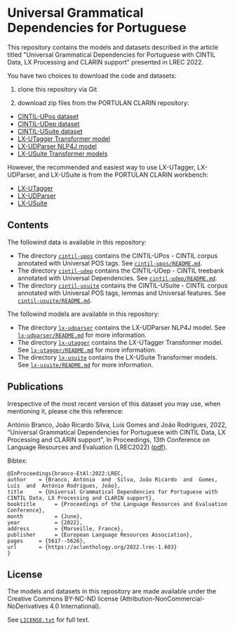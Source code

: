 # Universal Grammatical Dependencies for Portuguese

This repository contains the models and datasets described in the article titled "Universal Grammatical Dependencies for Portuguese with CINTIL Data, LX Processing and CLARIN support" presented in LREC 2022.


You have two choices to download the code and datasets:

1. clone this repository via Git

2. download zip files from the PORTULAN CLARIN repository:

* [CINTIL-UPos dataset](https://hdl.handle.net/21.11129/0000-000E-8B30-F)
* [CINTIL-UDep dataset](https://hdl.handle.net/21.11129/0000-000E-8B2E-3)
* [CINTIL-USuite dataset](https://hdl.handle.net/21.11129/0000-000F-327D-D)
* [LX-UTagger Transformer model](https://hdl.handle.net/21.11129/0000-000E-8B2F-2)
* [LX-UDParser NLP4J model](https://hdl.handle.net/21.11129/0000-000E-8B31-E) 
* [LX-USuite Transformer models](https://hdl.handle.net/21.11129/0000-000F-327C-E)

However, the recommended and easiest way to use LX-UTagger, LX-UDParser, and LX-USuite is from the PORTULAN CLARIN workbench:

* [LX-UTagger](https://portulanclarin.net/workbench/lx-utagger/)
* [LX-UDParser](https://portulanclarin.net/workbench/lx-udparser/)
* [LX-USuite](https://portulanclarin.net/workbench/lx-usuite/)

## Contents

The followind data is available in this repository:

* The directory [`cintil-upos`](./cintil-upos) contains the CINTIL-UPos - CINTIL corpus annotated with Universal POS tags. See [`cintil-upos/README.md`](./cintil-upos/README.md).
* The directory [`cintil-udep`](./cintil-udep) contains the CINTIL-UDep - CINTIL treebank annotated with Universal Dependencies. See [`cintil-udep/README.md`](./cintil-udep/README.md).
* The directory [`cintil-usuite`](./cintil-usuite) contains the CINTIL-USuite - CINTIL corpus annotated with Universal POS tags, lemmas and Universal features. See [`cintil-usuite/README.md`](./cintil-usuite/README.md).

The followind models are available in this repository:

* The directory [`lx-udparser`](./lx-udparser) contains the LX-UDParser NLP4J model.  See [`lx-udparser/README.md`](lx-udparser/README.md) for more information.
* The directory [`lx-utagger`](./lx-utagger) contains the LX-UTagger Transformer model.  See [`lx-utagger/README.md`](lx-utagger/README.md) for more information.
* The directory [`lx-usuite`](./lx-usuite) contains the LX-USuite Transformer models.  See [`lx-usuite/README.md`](lx-usuite/README.md) for more information.


## Publications

Irrespective of the most recent version of this dataset you may use, when mentioning it, please cite this reference:

António Branco, João Ricardo Silva, Luís Gomes and João Rodrigues, 2022, "Universal Grammatical Dependencies for Portuguese with CINTIL Data, LX Processing and CLARIN support", In Proceedings, 13th Conference on Language Resources and Evaluation (LREC2022) ([pdf](http://www.lrec-conf.org/proceedings/lrec2022/pdf/2022.lrec-1.603.pdf)).

Bibtex:

    @InProceedings{branco-EtAl:2022:LREC,
    author    = {Branco, António  and  Silva, João Ricardo  and  Gomes, Luís  and  António Rodrigues, João},
    title     = {Universal Grammatical Dependencies for Portuguese with CINTIL Data, LX Processing and CLARIN support},
    booktitle      = {Proceedings of the Language Resources and Evaluation Conference},
    month          = {June},
    year           = {2022},
    address        = {Marseille, France},
    publisher      = {European Language Resources Association},
    pages     = {5617--5626},
    url       = {https://aclanthology.org/2022.lrec-1.603}
    }

## License

The models and datasets in this repository are made available under the Creative Commons BY-NC-ND license (Attribution-NonCommercial-NoDerivatives 4.0 International).

See [`LICENSE.txt`](./LICENSE.txt) for full text.

